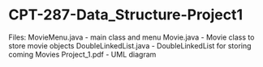 # CPT-287-Data_Structure-Project1
Files:
MovieMenu.java - main class and menu
Movie.java - Movie class to store movie objects
DoubleLinkedList.java - DoubleLinkedList for storing coming Movies
Project_1.pdf - UML diagram
